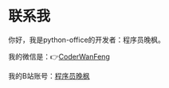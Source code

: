 # 联系我

你好，我是python-office的开发者：程序员晚枫。

我的微信是：👉[CoderWanFeng](https://www.python-office.com/api/img-cdn/qrcode.jpg)

我的B站账号：[程序员晚枫](https://space.bilibili.com/1989702333)